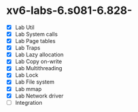 # xv6-labs-6.s081-6.828-
- [x] Lab Util
- [x] Lab System calls
- [x] Lab Page tables
- [x] Lab Traps
- [x] Lab Lazy allocation
- [x] Lab Copy on-write
- [x] Lab Multithreading
- [x] Lab Lock
- [x] Lab File system
- [x] Lab mmap
- [x] Lab Network driver
- [ ] Integration
